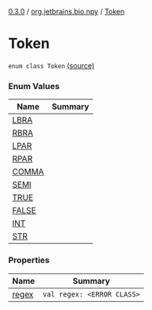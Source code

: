 [0.3.0](../../index.md) / [org.jetbrains.bio.npy](../index.md) / [Token](.)

# Token

`enum class Token` [(source)](https://github.com/JetBrains-Research/npy/blob/0.3.0/src/main/kotlin/org/jetbrains/bio/npy/Support.kt#L64)

### Enum Values

| Name | Summary |
|---|---|
| [LBRA](-l-b-r-a.md) |  |
| [RBRA](-r-b-r-a.md) |  |
| [LPAR](-l-p-a-r.md) |  |
| [RPAR](-r-p-a-r.md) |  |
| [COMMA](-c-o-m-m-a.md) |  |
| [SEMI](-s-e-m-i.md) |  |
| [TRUE](-t-r-u-e.md) |  |
| [FALSE](-f-a-l-s-e.md) |  |
| [INT](-i-n-t.md) |  |
| [STR](-s-t-r.md) |  |

### Properties

| Name | Summary |
|---|---|
| [regex](regex.md) | `val regex: <ERROR CLASS>` |
